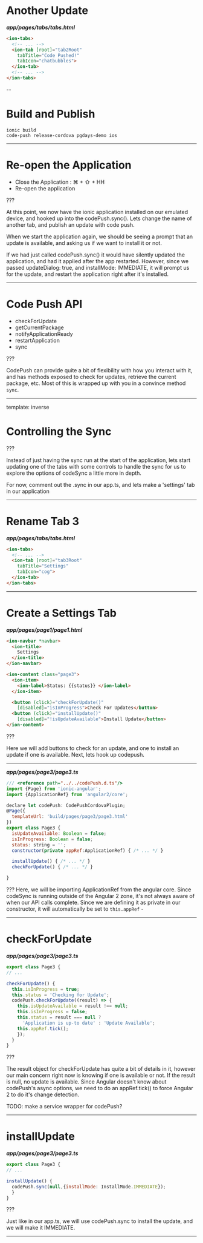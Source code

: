 # Another Update

__*app/pages/tabs/tabs.html*__
```html
<ion-tabs>
  <!-- ... -->
  <ion-tab [root]="tab2Root"
    tabTitle="Code Pushed!"
    tabIcon="chatbubbles">
  </ion-tab>
  <!-- ... -->
</ion-tabs>
```

--

# Build and Publish

```shell
ionic build
code-push release-cordova pgdays-demo ios
```

---

# Re-open the Application

* Close the Application : ⌘ + ⇧ + HH
* Re-open the application

???

At this point, we now have the ionic application installed on our emulated device, and hooked up into the codePush.sync(). Lets change the name of another tab, and publish an update with code push.

When we start the application again, we should be seeing a prompt that an update is available, and asking us if we want to install it or not.

If we had just called codePush.sync() it would have silently updated the application, and had it applied after the app restarted. However, since we passed updateDialog: true, and installMode: IMMEDIATE, it will prompt us for the update, and restart the application right after it's installed.

---

# Code Push API

* checkForUpdate
* getCurrentPackage
* notifyApplicationReady
* restartApplication
* sync

???

CodePush can provide quite a bit of flexibility with how you interact with it, and has methods exposed to check for updates, retrieve the current package, etc. Most of this is wrapped up with you in a convince method `sync`.

---
template: inverse
# Controlling the Sync

???

Instead of just having the sync run at the start of the application, lets start updating one of the tabs with some controls to handle the sync for us to explore the options of codeSync a little more in depth.

For now, comment out the .sync in our app.ts, and lets make a 'settings' tab in our application

---
# Rename Tab 3

__*app/pages/tabs/tabs.html*__
```html
<ion-tabs>
  <!-- ... -->
  <ion-tab [root]="tab3Root"
    tabTitle="Settings"
    tabIcon="cog">
  </ion-tab>
</ion-tabs>
```

---

# Create a Settings Tab

__*app/pages/page1/page1.html*__
```html
<ion-navbar *navbar>
  <ion-title>
    Settings
  </ion-title>
</ion-navbar>

<ion-content class="page3">
  <ion-item>
    <ion-label>Status: {{status}} </ion-label>  
  </ion-item>

  <button (click)="checkForUpdate()"
    [disabled]="isInProgress">Check For Updates</button>
  <button (click)="installUpdate()"
    [disabled]="!isUpdateAvailable">Install Update</button>
</ion-content>

```

???

Here we will add buttons to check for an update, and one to install an update if one is available.
Next, lets hook up codepush.

---

__*app/pages/page3/page3.ts*__

```js
/// <reference path="../../codePush.d.ts"/>
import {Page} from 'ionic-angular';
import {ApplicationRef} from 'angular2/core';

declare let codePush: CodePushCordovaPlugin;
@Page({
  templateUrl: 'build/pages/page3/page3.html'
})
export class Page3 {
  isUpdateAvailable: Boolean = false;
  isInProgress: Boolean = false;
  status: string = '';
  constructor(private appRef:ApplicationRef) { /* ... */ }

  installUpdate() { /* ... */ }
  checkForUpdate() { /* ... */ }

}

```
???
Here, we will be importing ApplicationRef from the angular core. Since codeSync is running outside of the Angular 2 zone, it's not always aware of when our API calls complete. Since we are defining it as private in our constructor, it will automatically be set to `this.appRef` -

---
# checkForUpdate

__*app/pages/page3/page3.ts*__

```js
export class Page3 {
// ...

checkForUpdate() {
  this.isInProgress = true;
  this.status = 'Checking for Update';
  codePush.checkForUpdate((result) => {
    this.isUpdateAvailable = result !== null;
    this.isInProgress = false;
    this.status = result === null ?
      'Application is up-to date' : 'Update Available';
    this.appRef.tick();
    });
  }
}

```

???

The result object for checkForUpdate has quite a bit of details in it, however our main concern right now is knowing if one is available or not. If the result is null, no update is available. Since Angular doesn't know about codePush's async options, we need to do an appRef.tick() to force Angular 2 to do it's change detection.


TODO: make a service wrapper for codePush?

---
# installUpdate

__*app/pages/page3/page3.ts*__

```js
export class Page3 {
// ...

installUpdate() {
  codePush.sync(null,{installMode: InstallMode.IMMEDIATE});
  }
}
```
???

Just like in our app.ts, we will use codePush.sync to install the update, and we will make it IMMEDIATE.

---
